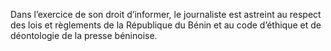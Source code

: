 Dans l’exercice de son droit d’informer, le journaliste est astreint au respect des lois et règlements de la République du Bénin et au code d’éthique et de déontologie de la presse béninoise.